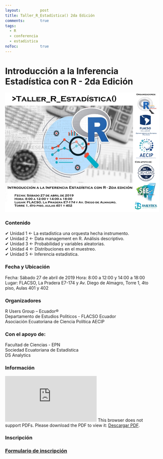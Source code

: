 ```yaml
---
layout: 		post
title: Taller_R_Estadística() 2da Edición
comments:		true
tags: 
  - R
  - conferencia
  - estadistica
noToc:			true
---
```



Introducción a la Inferencia Estadística con R - 2da Edición
===================

![](/img/eventos/inf_stat2.jpeg)

### Contenido

✔ Unidad 1 <- La estadística una orquesta hecha instrumento.  
✔ Unidad 2 <- Data management en R. Análisis descriptivo.  
✔ Unidad 3 <- Probabilidad y variables aleatorias.  
✔ Unidad 4 <- Distribuciones en el muestreo.  
✔ Unidad 5 <- Inferencia estadística.  

### Fecha y Ubicación

Fecha: Sábado 27 de abril de 2019
Hora: 8:00 a 12:00 y 14:00 a 18:00  
Lugar: FLACSO, La Pradera E7-174 y Av. Diego de Almagro, Torre 1, 4to piso, Aulas 401 y 402  
  
### Organizadores

R Users Group – Ecuador®  
Departamento de Estudios Polìticos - FLACSO Ecuador  
Asociación Ecuatoriana de Ciencia Política AECIP

### Con el apoyo de:  

Facultad de Ciencias - EPN  
Sociedad Ecuatoriana de Estadística  
DS Analytics  

### Información

<object data="http://rusersgroup.com/pdf/inf_rstat2/Taller de Introducción a la Inferencia Estadística - RUGE 2.pdf" type="application/pdf" width="1100px" height="800px">
    <embed src="http://rusersgroup.com/pdf/inf_rstat2/Taller de Introducción a la Inferencia Estadística - RUGE 2.pdf">
        This browser does not support PDFs. Please download the PDF to view it: <a href="http://rusersgroup.com/pdf/inf_rstat/Taller de Introducción a la Inferencia Estadística - RUGE.pdf">Descargar PDF</a>.</p>
    </embed>
</object>


### Inscripción

### [Formulario de inscripción](https://goo.gl/forms/r9zVD5uaF6lsO5c23)  
  
  

